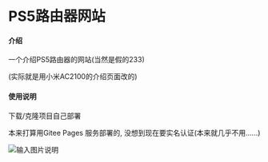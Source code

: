 # PS5路由器网站

#### 介绍
一个介绍PS5路由器的网站(当然是假的233)

(实际就是用小米AC2100的介绍页面改的)

#### 使用说明

下载/克隆项目自己部署

本来打算用Gitee Pages 服务部署的, 没想到现在要实名认证(本来就几乎不用......)

![输入图片说明](https://images.gitee.com/uploads/images/2021/0820/185008_6e18eb29_5146087.png "屏幕截图 2021-08-20 184843.png")